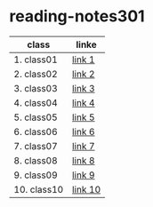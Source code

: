 # reading-notes301

class | linke
-------------|-------------
1. class01   | [link 1](class01.md)
2. class02   | [link 2](class02.md)
3. class03   | [link 3](read03.md)
4. class04   | [link 4](class04.md)
5. class05   | [link 5](class05.md)
6. class06   | [link 6](class06.md)
7. class07   | [link 7](class07.md)
8. class08   | [link 8](class08.md)
9. class09   | [link 9](class09.md)
10. class10  | [link 10](class10.md)

